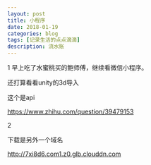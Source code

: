 ```yaml
---
layout: post
title: 小程序
date: 2018-01-19
categories: blog
tags: [记录生活的点点滴滴]
description: 流水账
---
```


1 早上吃了水蜜桃买的鲍师傅，继续看微信小程序。

还打算看看unity的3d导入

这个是api

https://www.zhihu.com/question/39479153

2

下载是另外一个域名

http://7xi8d6.com1.z0.glb.clouddn.com